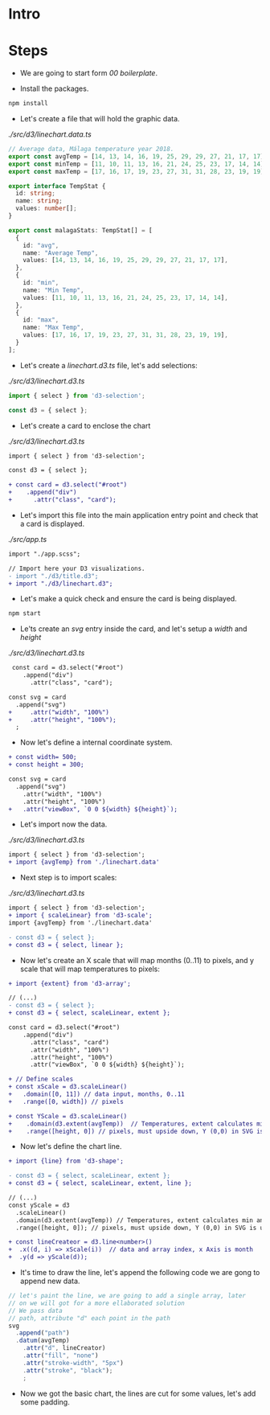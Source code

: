# Intro

# Steps

- We are going to start form _00 boilerplate_.

- Install the packages.

```bash
npm install
```

- Let's create a file that will hold the graphic data.

_./src/d3/linechart.data.ts_

```typescript
// Average data, Málaga temperature year 2018.
export const avgTemp = [14, 13, 14, 16, 19, 25, 29, 29, 27, 21, 17, 17];
export const minTemp = [11, 10, 11, 13, 16, 21, 24, 25, 23, 17, 14, 14];
export const maxTemp = [17, 16, 17, 19, 23, 27, 31, 31, 28, 23, 19, 19];

export interface TempStat {
  id: string;
  name: string;
  values: number[];
}

export const malagaStats: TempStat[] = [
  {
    id: "avg",
    name: "Average Temp",
    values: [14, 13, 14, 16, 19, 25, 29, 29, 27, 21, 17, 17],
  },
  {
    id: "min",
    name: "Min Temp",
    values: [11, 10, 11, 13, 16, 21, 24, 25, 23, 17, 14, 14],
  },
  {
    id: "max",
    name: "Max Temp",
    values: [17, 16, 17, 19, 23, 27, 31, 31, 28, 23, 19, 19],
  }
];
```

- Let's create a _linechart.d3.ts_ file, let's add selections:

_./src/d3/linechart.d3.ts_

```typescript
import { select } from 'd3-selection';

const d3 = { select };
```

- Let's create a card to enclose  the chart

_./src/d3/linechart.d3.ts_

```diff
import { select } from 'd3-selection';

const d3 = { select };

+ const card = d3.select("#root")
+    .append("div")
+      .attr("class", "card");
```
- Let's import this file into the main application entry point and check that a card is displayed.

_./src/app.ts_

```diff
import "./app.scss";

// Import here your D3 visualizations.
- import "./d3/title.d3";
+ import "./d3/linechart.d3";
```

- Let's make a quick check and ensure the card
is being displayed.

```bash
npm start
```

- Le'ts create an _svg_ entry inside the card, and let's 
setup a _width_ and _height_

_./src/d3/linechart.d3.ts_

```diff
 const card = d3.select("#root")
    .append("div")
      .attr("class", "card");

const svg = card
  .append("svg")
+     .attr("width", "100%")      
+     .attr("height", "100%");
  ;
```

- Now let's define a internal coordinate system.

```diff
+ const width= 500;
+ const height = 300;

const svg = card
  .append("svg")
    .attr("width", "100%")
    .attr("height", "100%")
+   .attr("viewBox", `0 0 ${width} ${height}`);
```

-  Let's import now the data.

_./src/d3/linechart.d3.ts_

```diff
import { select } from 'd3-selection';
+ import {avgTemp} from './linechart.data'
```

- Next step is to import scales:

_./src/d3/linechart.d3.ts_

```diff
import { select } from 'd3-selection';
+ import { scaleLinear} from 'd3-scale';
import {avgTemp} from './linechart.data'

- const d3 = { select };
+ const d3 = { select, linear };
```

- Now let's create an X scale that will map months (0..11) to pixels,
and y scale that will map temperatures to pixels:

```diff
+ import {extent} from 'd3-array';

// (...)
- const d3 = { select };
+ const d3 = { select, scaleLinear, extent };

const card = d3.select("#root")
    .append("div")
      .attr("class", "card")
      .attr("width", "100%")      
      .attr("height", "100%")
      .attr("viewBox", `0 0 ${width} ${height}`);

+ // Define scales
+ const xScale = d3.scaleLinear()
+   .domain([0, 11]) // data input, months, 0..11
+   .range([0, width]) // pixels

+ const YScale = d3.scaleLinear() 
+    .domain(d3.extent(avgTemp))  // Temperatures, extent calculates min and max from array
+    .range([height, 0]) // pixels, must upside down, Y (0,0) in SVG is upper corner
```

- Now let's define the chart line.

```diff
+ import {line} from 'd3-shape';

- const d3 = { select, scaleLinear, extent };
+ const d3 = { select, scaleLinear, extent, line };

// (...)
const yScale = d3
  .scaleLinear()
  .domain(d3.extent(avgTemp)) // Temperatures, extent calculates min and max from array
  .range([height, 0]); // pixels, must upside down, Y (0,0) in SVG is upper corner

+ const lineCreateor = d3.line<number>()
+  .x((d, i) => xScale(i))  // data and array index, x Axis is month
+  .y(d => yScale(d));
```

- It's time to draw the line, let's append the following code
we are gong to append new data.

```javascript
// let's paint the line, we are going to add a single array, later
// on we will got for a more ellaborated solution
// We pass data
// path, attribute "d" each point in the path
svg
  .append("path")
  .datum(avgTemp)
    .attr("d", lineCreator)
    .attr("fill", "none")
    .attr("stroke-width", "5px")
    .attr("stroke", "black");
    ;
```

- Now we got the basic chart, the lines are cut for
some values, let's add some padding.



